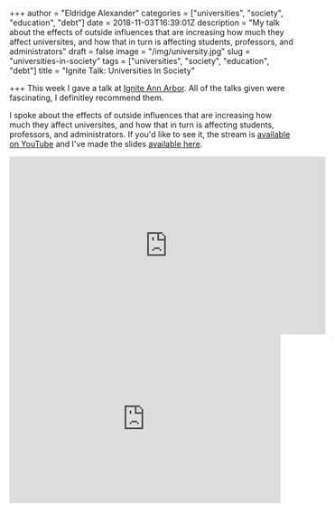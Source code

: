 +++
author = "Eldridge Alexander"
categories = ["universities", "society", "education", "debt"]
date = 2018-11-03T16:39:01Z
description = "My talk about the effects of outside influences that are increasing how much they affect universites, and how that in turn is affecting students, professors, and administrators"
draft = false
image = "/img/university.jpg"
slug = "universities-in-society"
tags = ["universities", "society", "education", "debt"]
title = "Ignite Talk: Universities In Society"

+++
This week I gave a talk at [Ignite Ann Arbor](https://www.igniteannarbor.org/). All of the talks given were fascinating, I definitley recommend them.

I spoke about the effects of outside influences that are increasing how much they affect universites, and how that in turn is affecting students, professors, and administrators.
If you'd like to see it, the stream is [available on YouTube](https://www.youtube.com/watch?v=fceGFd0sr2w) and I've made the slides [available here](https://docs.google.com/presentation/d/e/2PACX-1vTlvIWp2kZ588J6c-Tl-DiHS48dwSzmYYdxjB0cKX3Oi3noctAbZq6Glc0h46xBVDr7nkBJdmptCBdT/pub?start=false&loop=false&delayms=3000).

<iframe width="560" height="315" src="https://www.youtube.com/embed/fceGFd0sr2w" frameborder="0" allow="accelerometer; autoplay; encrypted-media; gyroscope; picture-in-picture" allowfullscreen></iframe>

<iframe src="https://docs.google.com/presentation/d/e/2PACX-1vTlvIWp2kZ588J6c-Tl-DiHS48dwSzmYYdxjB0cKX3Oi3noctAbZq6Glc0h46xBVDr7nkBJdmptCBdT/embed?start=false&loop=false&delayms=3000" frameborder="0" width="480" height="299" allowfullscreen="true" mozallowfullscreen="true" webkitallowfullscreen="true"></iframe>